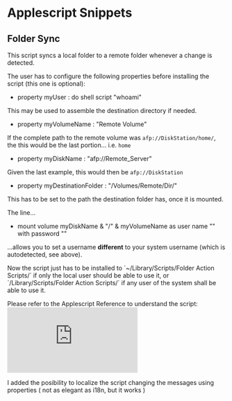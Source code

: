 # Applescript Snippets

## Folder Sync

This script syncs a local folder to a remote folder whenever a change is detected.

The user has to configure the following properties before installing the script (this one is optional):

- property myUser : do shell script "whoami"

This may be used to assemble the destination directory if needed.

- property myVolumeName : "Remote Volume"

If the complete path to the remote volume was `afp://DiskStation/home/`, the this would be the last portion... i.e. `home`

- property myDiskName : "afp://Remote_Server"

Given the last example, this would then be `afp://DiskStation`

- property myDestinationFolder : "/Volumes/Remote/Dir/"

This has to be set to the path the destination folder has, once it is mounted.

The line...

-	mount volume myDiskName & "/" & myVolumeName as user name "" with password ""

...allows you to set a username **different** to your system username (which is autodetected, see above).

Now the script just has to be installed to ´~/Library/Scripts/Folder Action Scripts/´ if only the local user should be able to use it, or ´/Library/Scripts/Folder Action Scripts/´ if any user of the system shall be able to use it.

Please refer to the Applescript Reference to understand the script: ![Watch Folders](https://developer.apple.com/library/archive/documentation/LanguagesUtilities/Conceptual/MacAutomationScriptingGuide/WatchFolders.html)

I added the posibility to localize the script changing the messages using properties ( not as elegant as i18n, but it works )
